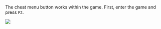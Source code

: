 The cheat menu button works within the game. First, enter the game and press `F2`.

![](https://i.imgur.com/JExAQYt.png)
